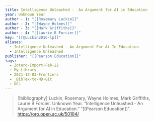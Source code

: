 ```yaml
---
title: Intelligence Unleashed -  An Argument for AI in Education
year: Unknown Year
author - 1: "[[Rosemary Luckin]]"
author - 2: "[[Wayne Holmes]]"
author - 3: "[[Mark Griffiths]]"
author - 4: "[[Laurie B Forcier]]"
key: "[[@Luckin2016-lp]]"
aliases:
  - Intelligence Unleashed - An Argument For Ai In Education
  - Intelligence Unleashed
publisher: "[[Pearson Education]]"
tags:
  - Zotero-Import-Feb-22
  - My-Library
  - 2021-12-03-Frontiers
  - _BibTex-to-MD-Git
  - UCL
---
```


> [!bibliography]
> Luckin, Rosemary, Wayne Holmes, Mark Griffiths, Laurie B Forcier. Unknown Year. “Intelligence Unleashed -  An Argument for AI in Education.” "[[Pearson Education]]". https://oro.open.ac.uk/50104/